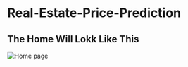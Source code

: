 # Real-Estate-Price-Prediction

## The Home Will Lokk Like This
![Home page](https://i.ibb.co/0B9dTb1/home.png)
